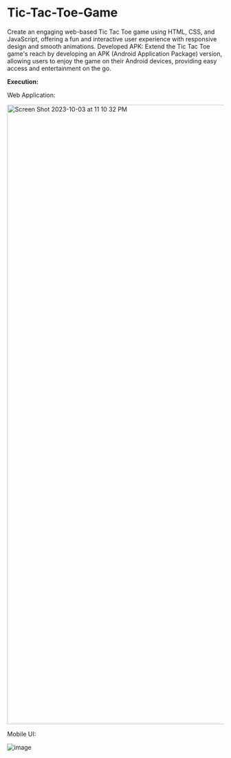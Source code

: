 # Tic-Tac-Toe-Game
Create an engaging web-based Tic Tac Toe game using HTML, CSS, and JavaScript, offering a fun and interactive user experience with responsive design and smooth animations.
Developed APK:
Extend the Tic Tac Toe game's reach by developing an APK (Android Application Package) version, allowing users to enjoy the game on their Android devices, providing easy access and entertainment on the go.

**Execution:**

Web Application:

<img width="1440" alt="Screen Shot 2023-10-03 at 11 10 32 PM" src="https://github.com/cxx5208/Tic-Tac-Toe-Game/assets/76988460/5675ac95-3792-4597-9b8d-375bed6e55f8">

Mobile UI:

![image](https://github.com/cxx5208/Tic-Tac-Toe-Game/assets/76988460/b7d6421f-e460-4b4b-b9ea-685c3379e4d4)
